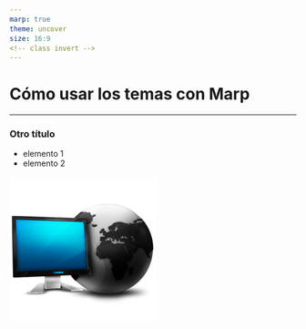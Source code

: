 ```yaml
---
marp: true
theme: uncover
size: 16:9
<!-- class invert -->
---
```


# Cómo usar los temas con Marp

---

### Otro título

* elemento 1
* elemento 2

![bg left w:300 h:300](/img/network.png) 
